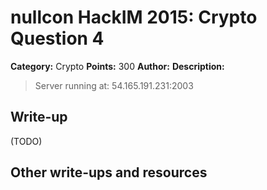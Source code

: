 # nullcon HackIM 2015: Crypto Question 4

**Category:** Crypto
**Points:** 300
**Author:**
**Description:**

> Server running at: 54.165.191.231:2003

## Write-up

(TODO)

## Other write-ups and resources
